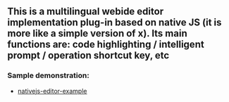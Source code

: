 ## This is a multilingual webide editor implementation plug-in based on native JS (it is more like a simple version of x). Its main functions are: code highlighting / intelligent prompt / operation shortcut key, etc

### Sample demonstration:
- [nativejs-editor-example](http://127.0.0.1:14070/webjars-example/webide/nativejs-editor/groovy.html)

